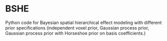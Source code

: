 # BSHE
Python code for Bayesian spatial hierarchical effect modeling with different prior specifications (independent voxel prior, Gaussian process prior, Gaussian process prior with Horseshoe prior on basis coefficients.)